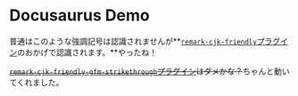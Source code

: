 # Docusaurus Demo

普通はこのような強調記号は認識されませんが**[`remark-cjk-friendly`プラグイン](https://npmjs.com/package/remark-cjk-friendly)のおかげで認識されます。**やったね！

~~[`remark-cjk-friendly-gfm-strikethrough`プラグイン](https://npmjs.com/package/remark-cjk-friendly-gfm-strikethrough)はダメかな？~~ちゃんと動いてくれました。
